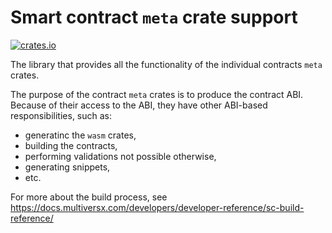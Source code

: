 # Smart contract `meta` crate support

[![crates.io](https://img.shields.io/crates/v/multiversx-sc-meta.svg)](https://crates.io/crates/multiversx-sc-meta)

The library that provides all the functionality of the individual contracts `meta` crates.

The purpose of the contract `meta` crates is to produce the contract ABI. Because of their access to the ABI, they have other ABI-based responsibilities, such as:
- generatinc the `wasm` crates,
- building the contracts,
- performing validations not possible otherwise,
- generating snippets,
- etc.

For more about the build process, see https://docs.multiversx.com/developers/developer-reference/sc-build-reference/
